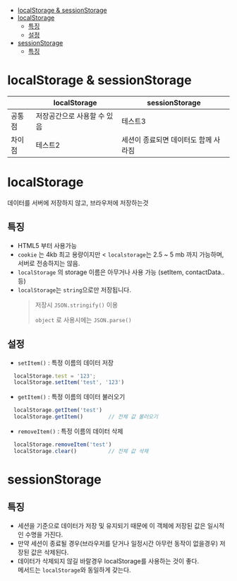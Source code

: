 - [localStorage & sessionStorage](#localstorage--sessionstorage)
- [localStorage](#localstorage)
  - [특징](#특징)
  - [설정](#설정)
- [sessionStorage](#sessionstorage)
  - [특징](#특징-1)

# localStorage & sessionStorage

||localStorage|sessionStorage|
|------|---|---|
|공통점|저장공간으로 사용할 수 있음|테스트3|
|차이점|테스트2|세션이 종료되면 데이터도 함께 사라짐|

# localStorage

데이터를 서버에 저장하지 않고, 브라우저에 저장하는것

## 특징
* HTML5 부터 사용가능
* `cookie` 는 4kb 최고 용량이지만 < `localstorage`는 2.5 ~ 5 mb 까지 가능하며, 서버로 전송하지는 않음.
* `localStorage` 의 storage 이름은 아무거나 사용 가능 (setItem, contactData.. 등)
* `localStorage`는 `string`으로만 저장됩니다.
  > 저장시 `JSON.stringify()` 이용
  > 
  > `object` 로 사용시에는 `JSON.parse()`

## 설정
* ```setItem()``` : 특정 이름의 데이터 저장
``` js
  localStorage.test = '123';
  localStorage.setItem('test', '123')
```

* ```getItem()``` : 특정 이름의 데이터 불러오기
``` js
  localStorage.getItem('test')
  localStorage.getItem()        // 전체 값 불러오기
```

* ```removeItem()``` : 특정 이름의 데이터 삭제
``` js
  localStorage.removeItem('test')
  localStorage.clear()          // 전체 값 삭제
```

# sessionStorage

## 특징
* 세션을 기준으로 데이터가 저장 및 유지되기 때문에 이 객체에 저장된 값은 일시적인 수명을 가진다.
* 만약 세션이 종료될 경우(브라우저를 닫거나 일정시간 아무런 동작이 없을경우) 저장된 값은 삭제된다.
* 데이터가 삭제되지 않길 바랄경우 localStorage를 사용하는 것이 좋다. <br>
메서드는 `localStorage`와 동일하게 갖는다.
